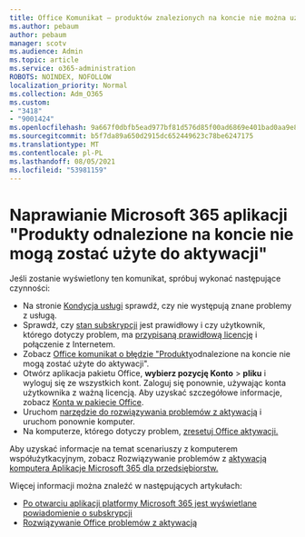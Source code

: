 ```yaml
---
title: Office Komunikat — produktów znalezionych na koncie nie można użyć do aktywacji
ms.author: pebaum
author: pebaum
manager: scotv
ms.audience: Admin
ms.topic: article
ms.service: o365-administration
ROBOTS: NOINDEX, NOFOLLOW
localization_priority: Normal
ms.collection: Adm_O365
ms.custom:
- "3418"
- "9001424"
ms.openlocfilehash: 9a667f0dbfb5ead977bf81d576d85f00ad6869e401bad0aa9e833e7fb75b78e3
ms.sourcegitcommit: b5f7da89a650d2915dc652449623c78be6247175
ms.translationtype: MT
ms.contentlocale: pl-PL
ms.lasthandoff: 08/05/2021
ms.locfileid: "53981159"
---
```

# <a name="fixing-the-microsoft-365-apps-the-products-we-found-in-your-account-cant-be-used-to-activate-message"></a>Naprawianie Microsoft 365 aplikacji "Produkty odnalezione na koncie nie mogą zostać użyte do aktywacji"

Jeśli zostanie wyświetlony ten komunikat, spróbuj wykonać następujące czynności:

- Na stronie [Kondycja usługi](https://docs.microsoft.com/office365/enterprise/view-service-health) sprawdź, czy nie występują znane problemy z usługą.
- Sprawdź, czy [stan subskrypcji](https://support.office.com/article/0d23d3c0-c19c-4b2f-9845-5344fedc4380#bkmk_checksubscription) jest prawidłowy i czy użytkownik, którego dotyczy problem, ma [przypisaną prawidłową licencję](https://support.office.com/article/997596B5-4173-4627-B915-36ABAC6786DC) i połączenie z Internetem. 
- Zobacz [Office komunikat o błędzie "Produkty](https://support.office.com/article/c9f9a0b3-5aae-4131-8077-21e6a59f141e)odnalezione na koncie nie mogą zostać użyte do aktywacji".
- Otwórz aplikacja pakietu Office, **wybierz pozycję Konto**  >  **pliku** i wyloguj się ze wszystkich kont. Zaloguj się ponownie, używając konta użytkownika z ważną licencją. Aby uzyskać szczegółowe informacje, zobacz [Konta w pakiecie Office](https://support.office.com/article/628ea040-f265-49de-b986-be09c3ebf8a9).
- Uruchom [narzędzie do rozwiązywania problemów z aktywacją](https://aka.ms/SARA-OfficeActivation-Alchemy) i uruchom ponownie komputer.
- Na komputerze, którego dotyczy problem, [zresetuj Office aktywacji.](https://docs.microsoft.com/office365/troubleshoot/activation/reset-office-365-proplus-activation-state)

Aby uzyskać informacje na temat scenariuszy z komputerem współużytkacyjnym, zobacz Rozwiązywanie problemów z [aktywacją komputera Aplikacje Microsoft 365 dla przedsiębiorstw.](https://docs.microsoft.com/deployoffice/troubleshoot-shared-computer-activation)

Więcej informacji można znaleźć w następujących artykułach: 
- [Po otwarciu aplikacji platformy Microsoft 365 jest wyświetlane powiadomienie o subskrypcji](https://support.office.com/article/4cabe32c-f594-4c0e-9191-3d3ade10cceb)
- [Rozwiązywanie Office problemów z aktywacją](https://support.office.com/article/0d23d3c0-c19c-4b2f-9845-5344fedc4380)